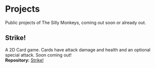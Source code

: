 # Projects
Public projects of The Silly Monkeys, coming out soon or already out.

## Strike!
A 2D Card game. Cards have attack damage and health and an optional special attack. Soon coming out!  
**Repository:** [Strike!](https://github.com/thesillymonkeys/Strike)
